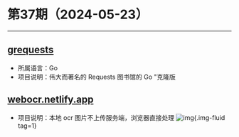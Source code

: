 # 第37期（2024-05-23）

---
## [grequests](https://github.com/levigross/grequests)
- 所属语言：Go
- 项目说明：伟大而著名的 Requests 图书馆的 Go "克隆版

## [webocr.netlify.app](https://webocr.netlify.app)
- 项目说明：本地 ocr 图片不上传服务端，浏览器直接处理
![img](https://mirror.ghproxy.com/https://raw.githubusercontent.com/xiaoxuan6/weekly/main/docs/static/images/2024-05-23/1716468930.png){.img-fluid tag=1}
